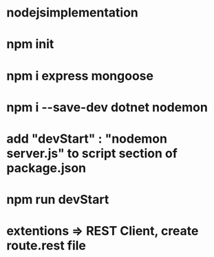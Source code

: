 # nodejsimplementation

# npm init
# npm i express mongoose
# npm i --save-dev dotnet nodemon
# add  "devStart" : "nodemon server.js" to script section of package.json
# npm run devStart

# extentions =>  REST Client, create route.rest file